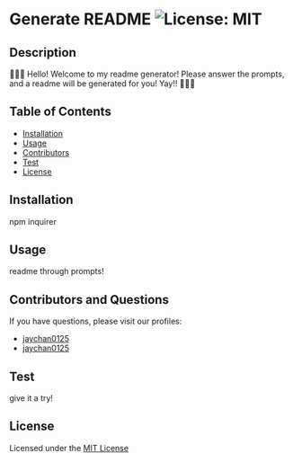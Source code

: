 
# Generate README ![License: MIT](https://img.shields.io/badge/License-MIT-yellow.svg)

## Description 
🦝🦝🦝 Hello! Welcome to my readme generator! Please answer the prompts, and a readme will be generated for you! Yay!! 🦝🦝🦝

## Table of Contents 
- [Installation](#installation)
- [Usage](#usage)
- [Contributors](#contributors-and-questions)
- [Test](#test)
- [License](#license)

## Installation
npm inquirer

## Usage
readme through prompts!

## Contributors and Questions
If you have questions, please visit our profiles:
- [jaychan0125](https://github.com/jaychan0125)
- [jaychan0125](https://github.com/jaychan0125)

## Test
give it a try!

## License
Licensed under the [MIT License](https://opensource.org/licenses/MIT)

